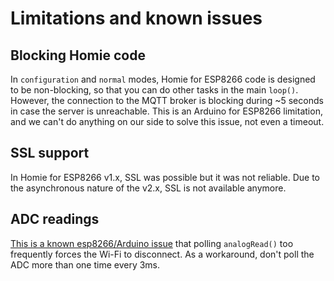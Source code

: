 # Limitations and known issues

## Blocking Homie code

In `configuration` and `normal` modes, Homie for ESP8266 code is designed to be non-blocking, so that you can do other tasks in the main `loop()`. However, the connection to the MQTT broker is blocking during ~5 seconds in case the server is unreachable. This is an Arduino for ESP8266 limitation, and we can't do anything on our side to solve this issue, not even a timeout.

## SSL support

In Homie for ESP8266 v1.x, SSL was possible but it was not reliable. Due to the asynchronous nature of the v2.x, SSL is not available anymore.

## ADC readings

[This is a known esp8266/Arduino issue](https://github.com/esp8266/Arduino/issues/1634) that polling `analogRead()` too frequently forces the Wi-Fi to disconnect. As a workaround, don't poll the ADC more than one time every 3ms.
